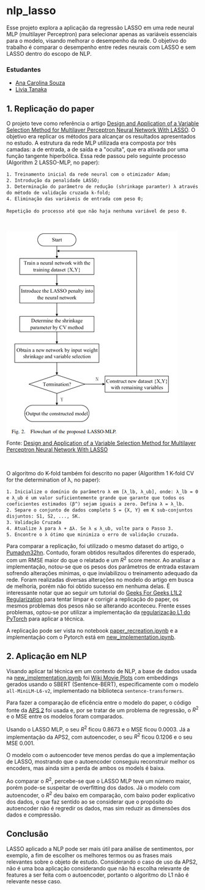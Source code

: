 # nlp_lasso

Esse projeto explora a aplicação da regressão LASSO em uma rede neural MLP (multilayer Perceptron) para selecionar apenas as variáveis essenciais para o modelo, visando melhorar o desempenho da rede. O objetivo do trabalho é comparar o desempenho entre redes neurais com LASSO e sem LASSO dentro do escopo de NLP.

### Estudantes
* [Ana Carolina Souza](https://github.com/acsouza2398)
* [Livia Tanaka](https://github.com/liviatanaka)

## 1. Replicação do paper
O projeto teve como referência o artigo [Design and Application of a Variable Selection Method for Multilayer Perceptron Neural Network With LASSO](https://ieeexplore.ieee.org/document/7444176). O objetivo era replicar os métodos para alcançar os resultados apresentados no estudo. A estrutura da rede MLP utilizada era composta por três camadas: a de entrada, a de saída e a "oculta", que era ativada por uma função tangente hiperbólica. Essa rede passou pelo seguinte processo (Algorithm 2 LASSO-MLP, no paper):

    1. Treinamento inicial da rede neural com o otimizador Adam;
    2. Introdução da penalidade LASSO;
    3. Determinação do parâmetro de redução (shrinkage paramter) λ através do método de validação cruzada k-fold;
    4. Eliminação das variáveis de entrada com peso 0;

    Repetição do processo até que não haja nenhuma variável de peso 0.

<br>

![MLP Flowchart](img/MLP_flowchart.png)
<br>Fonte: [Design and Application of a Variable Selection Method for Multilayer Perceptron Neural Network With LASSO](https://ieeexplore.ieee.org/document/7444176)

<br>

O algoritmo do K-fold também foi descrito no paper (Algorithm 1 K-fold CV for the determination of λ, no paper):


    1. Inicialize o domínio do parâmetro λ em [λ_lb, λ_ub], onde: λ_lb = 0 e λ_ub é um valor suficientemente grande que garante que todos os coeficientes estimados (β^) sejam iguais a zero. Defina λ = λ_lb.
    2. Separe o conjunto de dados completo S = {X, Y} em K sub-conjuntos disjuntos: S1, S2, ..., SK.
    3. Validação Cruzada
    4. Atualize λ para λ + Δλ. Se λ ≤ λ_ub, volte para o Passo 3.
    5. Encontre o λ ótimo que minimiza o erro de validação cruzada.



Para comparar a replicação, foi utilizado o mesmo dataset do artigo, o [Pumadyn32hn](https://www.cs.utoronto.ca/~delve/data/pumadyn/desc.html). Contudo, foram obtidos resultados diferentes do esperado, com um RMSE maior do que o relatado e um $R^2$ score menor. Ao analisar a implementação, notou-se que os pesos dos parâmetros de entrada estavam sofrendo alterações mínimas, o que inviabilizou o treinamento adequado da rede. Foram realizadas diversas alterações no modelo do artigo em busca de melhoria, porém não foi obtido sucesso em nenhuma delas. É interessante notar que ao seguir um tutorial do [Geeks For Geeks L1L2 Regularization](https://www.geeksforgeeks.org/l1l2-regularization-in-pytorch/) para tentar limpar e corrigir a replicação do paper, os mesmos problemas dos pesos não se alterando aconteceu. Frente esses problemas, optou-se por utilizar a implementação da [regularização L1 do PyTorch](https://pytorch.org/docs/stable/generated/torch.nn.utils.prune.l1_unstructured.html) para aplicar a técnica.

A replicação pode ser vista no notebook [paper_recreation.ipynb](paper_recreation.ipynb) e a implementação com o Pytorch está em [new_implementation.ipynb](new_implementation.ipynb).

## 2. Aplicação em NLP

Visando aplicar tal técnica em um contexto de NLP, a base de dados usada na [new_implementation.ipynb](new_implementation.ipynb)  foi [Wiki Movie Plots](https://raw.githubusercontent.com/tiagoft/NLP/main/wiki_movie_plots_drama_comedy.csv) com embeddings gerados usando o SBERT (Sentence-BERT), especificamente com o modelo `all-MiniLM-L6-v2`, implementado na biblioteca `sentence-transformers`.

Para fazer a comparação de eficência entre o modelo do paper, o código fonte da [APS 2](https://github.com/acsouza2398/pkmncards_scrapper/tree/aps2) foi usada e, por se tratar de um problema de regressão, o $R^2$ e o MSE entre os modelos foram comparados.

Usando o LASSO MLP, o seu $R^2$ ficou 0.8673 e o MSE ficou 0.0003. Já a implementação da APS2, com autoencoder, o seu $R^2$ ficou 0.1206 e o seu MSE 0.001. 

O modelo com o autoencoder teve menos perdas do que a implementação de LASSO, mostrando que o autoencoder conseguiu reconstruir melhor os encoders, mas ainda sim a perda de ambos os models é baixa.

Ao comparar o $R^2$, percebe-se que o LASSO MLP teve um número maior, porém pode-se suspeitar de overfitting dos dados. Já o modelo com autoencoder, o $R^2$ deu baixo em comparação, com baixo poder explicativo dos dados, o que faz sentido ao se considerar que o propósito do autoencoder não é regredir os dados, mas sim reduzir as dimensões dos dados e compressão.

## Conclusão
LASSO aplicado a NLP pode ser mais útil para análise de sentimentos, por exemplo, a fim de escolher os melhores termos ou as frases mais relevantes sobre o objeto de estudo. Considerando o caso de uso da APS2, não é uma boa aplicação considerando que não há escolha relevante de features a ser feita com o autoencoder, portanto o algoritmo do L1 não é relevante nesse caso.
